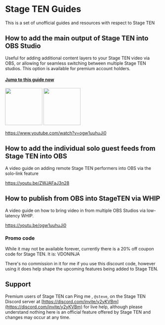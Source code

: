 # Stage TEN Guides

This is a set of unofficial guides and resources with respect to Stage TEN

## How to add the main output of Stage TEN into OBS Studio

Useful for adding additional content layers to your Stage TEN video via OBS, or allowing for seamless switching between multiple Stage TEN studios.  This option is available for premium account holders.

#### [Jump to this guide now](https://steveseguin.github.io/StageTEN-Guides/publishing-to-OBS) 

<img src="https://user-images.githubusercontent.com/2575698/203494522-90279f82-b99b-44f6-9851-90000c7a6835.png" height="120" /> <img src="https://user-images.githubusercontent.com/2575698/203503355-5e535be4-810b-4f47-ab9f-bd56465c85bd.png" height="120" />


https://www.youtube.com/watch?v=ogw1uuhuJi0


## How to add the individual solo guest feeds from Stage TEN into OBS

A video guide on adding remote Stage TEN performers into OBS via the solo-link feature

https://youtu.be/ZWJAFaJ3n28


## How to publish from OBS into StageTEN via WHIP

A video guide on how to bring video in from multiple OBS Studios via low-latency WHIP.

https://youtu.be/ogw1uuhuJi0

### Promo code

While it may not be available forever, currently there is a 20% off coupon code for Stage TEN. It is: VDONINJA   

There's no commission in it for me if you use this discount code, however using it does help shape the upcoming features being added to Stage TEN. 


## Support
Premium users of Stage TEN can Ping me , `@steve`,  on the Stage TEN Discord server at [https://discord.com/invite/y2yKVBm](https://discord.com/invite/y2yKVBm) for live help, although please understand nothing here is an official feature offered by Stage TEN and changes may occur at any time.

